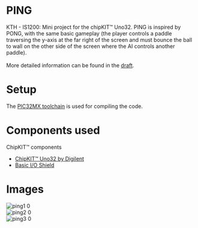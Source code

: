 # PING
KTH - IS1200: Mini project for the chipKIT™ Uno32. PING is inspired by PONG, with the same basic gameplay (the player controls a paddle traversing the y-axis at the far right of the screen and must bounce the ball to wall on the other side of the screen where the AI controls another paddle).
<br><br>
More detailed information can be found in the [draft](https://github.com/BDidace/PING/blob/master/DraftPONG.pdf).

# Setup
The [PIC32MX toolchain](https://github.com/is1200-example-projects/mcb32tools) is used for compiling the code.

# Components used
ChipKIT™ components
<br>
- [ChipKIT™ Uno32 by Digilent](http://chipkit.net/wpcproduct/chipkit-uno32/)
- [Basic I/O Shield](http://chipkit.net/wpcproduct/chipkit-basic-io-shield/)

# Images
![ping1 0](https://user-images.githubusercontent.com/62188976/77233375-58b21e00-6ba7-11ea-8100-38931489b0ba.jpg)
<br>
![ping2 0](https://user-images.githubusercontent.com/62188976/77233201-4388bf80-6ba6-11ea-8aea-38a4c2b3c742.jpg)
<br> 
![ping3 0](https://user-images.githubusercontent.com/62188976/77233210-5d2a0700-6ba6-11ea-8c16-bf9e4eeb165e.jpg)
    
    

